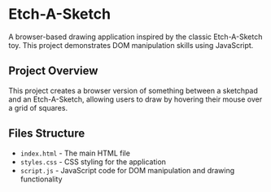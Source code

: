 # Etch-A-Sketch

A browser-based drawing application inspired by the classic Etch-A-Sketch toy. This project demonstrates DOM manipulation skills using JavaScript.

## Project Overview

This project creates a browser version of something between a sketchpad and an Etch-A-Sketch, allowing users to draw by hovering their mouse over a grid of squares.

## Files Structure

- `index.html` - The main HTML file
- `styles.css` - CSS styling for the application
- `script.js` - JavaScript code for DOM manipulation and drawing functionality